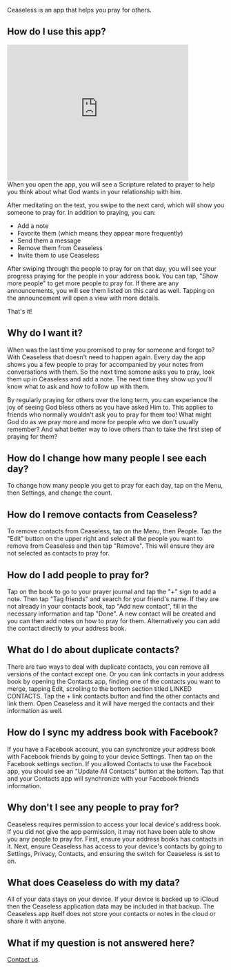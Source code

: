 Ceaseless is an app that helps you pray for others. 

## How do I use this app?
<div class="video-container">
<iframe width="420" height="315" src="https://www.youtube.com/embed/BHh_eUjb3ew" frameborder="0" allowfullscreen></iframe>
</div>
When you open the app, you will see a Scripture related to prayer to help you think about what God wants in your relationship with him.

After meditating on the text, you swipe to the next card, which will show you someone to pray for. In addition to praying, you can:
* Add a note
* Favorite them (which means they appear more frequently)
* Send them a message
* Remove them from Ceaseless
* Invite them to use Ceaseless 

After swiping through the people to pray for on that day, you will see your progress praying for the people in your address book. You can tap, "Show more people" to get more people to pray for. If there are any announcements, you will see them listed on this card as well. Tapping on the announcement will open a view with more details.

That's it!
## Why do I want it?
When was the last time you promised to pray for someone and forgot to? With Ceaseless that doesn't need to happen again. Every day the app shows you a few people to pray for accompanied by your notes from conversations with them. So the next time somone asks you to pray, look them up in Ceaseless and add a note. The next time they show up you'll know what to ask and how to follow up with them.

By regularly praying for others over the long term, you can experience the joy of seeing God bless others as you have asked Him to. This applies to friends who normally wouldn't ask you to pray for them too! What might God do as we pray more and more for people who we don't usually remember? And what better way to love others than to take the first step of praying for them?

## How do I change how many people I see each day?
To change how many people you get to pray for each day, tap on the Menu, then Settings, and change the count.

## How do I remove contacts from Ceaseless?
To remove contacts from Ceaseless, tap on the Menu, then People. Tap the "Edit" button on the upper right and select all the people you want to remove from Ceaseless and then tap "Remove". This will ensure they are not selected as contacts to pray for.

## How do I add people to pray for?
Tap on the book to go to your prayer journal and tap the "+" sign to add a note. Then tap "Tag friends" and search for your friend's name. If they are not already in your contacts book, tap "Add new contact", fill in the necessary information and tap "Done". A new contact will be created and you can then add notes on how to pray for them. Alternatively you can add the contact directly to your address book.

## What do I do about duplicate contacts?
There are two ways to deal with duplicate contacts, you can remove all versions of the contact except one. Or you can link contacts in your address book by opening the Contacts app, finding one of the contacts you want to merge, tapping Edit, scrolling to the bottom section titled LINKED CONTACTS. Tap the + link contacts button and find the other contacts and link them. Open Ceaseless and it will have merged the contacts and their information as well.

## How do I sync my address book with Facebook?
If you have a Facebook account, you can synchronize your address book with Facebook friends by going to your device Settings. Then tap on the Facebook settings section. If you allowed Contacts to use the Facebook app, you should see an "Update All Contacts" button at the bottom. Tap that and your Contacts app will synchronize with your Facebook friends information.

## Why don't I see any people to pray for?
Ceaseless requires permission to access your local device's address book. If you did not give the app permission, it may not have been able to show you any people to pray for. First, ensure your address books has contacts in it. Next, ensure Ceaseless has access to your device's contacts by going to Settings, Privacy,  Contacts, and ensuring the switch for Ceaseless is set to on.

## What does Ceaseless do with my data?
All of your data stays on your device. If your device is backed up to iCloud then the Ceaseless application data may be included in that backup. The Ceaseless app itself does not store your contacts or notes in the cloud or share it with anyone.

## What if my question is not answered here?
[Contact us](contact.html).
